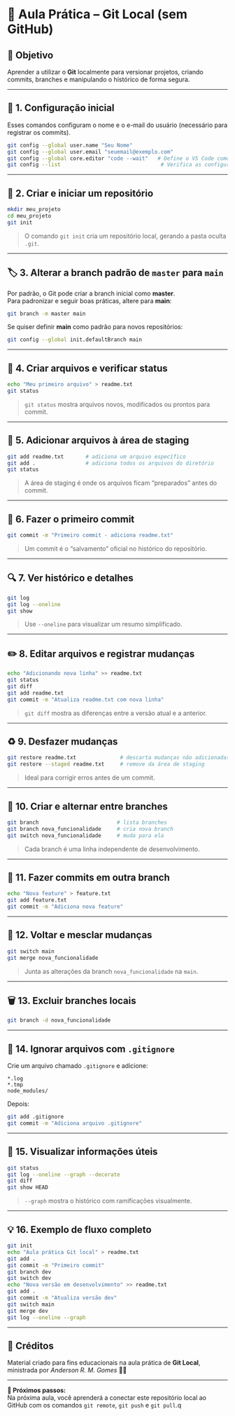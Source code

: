 # 🧩 Aula Prática – Git Local (sem GitHub)

## 🎯 Objetivo
Aprender a utilizar o **Git** localmente para versionar projetos, criando commits, branches e manipulando o histórico de forma segura.

---

## 🧱 1. Configuração inicial

Esses comandos configuram o nome e o e-mail do usuário (necessário para registrar os commits).

```bash
git config --global user.name "Seu Nome"
git config --global user.email "seuemail@exemplo.com"
git config --global core.editor "code --wait"   # Define o VS Code como editor padrão (opcional)
git config --list                                # Verifica as configurações atuais
```

---

## 📂 2. Criar e iniciar um repositório

```bash
mkdir meu_projeto
cd meu_projeto
git init
```

> O comando `git init` cria um repositório local, gerando a pasta oculta `.git`.

---

## 🏷️ 3. Alterar a branch padrão de `master` para `main`

Por padrão, o Git pode criar a branch inicial como **master**.  
Para padronizar e seguir boas práticas, altere para **main**:

```bash
git branch -m master main
```

Se quiser definir **main** como padrão para novos repositórios:

```bash
git config --global init.defaultBranch main
```

---

## 📄 4. Criar arquivos e verificar status

```bash
echo "Meu primeiro arquivo" > readme.txt
git status
```

> `git status` mostra arquivos novos, modificados ou prontos para commit.

---

## 🧺 5. Adicionar arquivos à área de staging

```bash
git add readme.txt       # adiciona um arquivo específico
git add .                # adiciona todos os arquivos do diretório
git status
```

> A área de staging é onde os arquivos ficam “preparados” antes do commit.

---

## 💾 6. Fazer o primeiro commit

```bash
git commit -m "Primeiro commit - adiciona readme.txt"
```

> Um commit é o “salvamento” oficial no histórico do repositório.

---

## 🔍 7. Ver histórico e detalhes

```bash
git log
git log --oneline
git show
```

> Use `--oneline` para visualizar um resumo simplificado.

---

## ✏️ 8. Editar arquivos e registrar mudanças

```bash
echo "Adicionando nova linha" >> readme.txt
git status
git diff
git add readme.txt
git commit -m "Atualiza readme.txt com nova linha"
```

> `git diff` mostra as diferenças entre a versão atual e a anterior.

---

## ♻️ 9. Desfazer mudanças

```bash
git restore readme.txt              # descarta mudanças não adicionadas
git restore --staged readme.txt     # remove da área de staging
```

> Ideal para corrigir erros antes de um commit.

---

## 🌿 10. Criar e alternar entre branches

```bash
git branch                         # lista branches
git branch nova_funcionalidade     # cria nova branch
git switch nova_funcionalidade     # muda para ela
```

> Cada branch é uma linha independente de desenvolvimento.

---

## 🧬 11. Fazer commits em outra branch

```bash
echo "Nova feature" > feature.txt
git add feature.txt
git commit -m "Adiciona nova feature"
```

---

## 🔀 12. Voltar e mesclar mudanças

```bash
git switch main
git merge nova_funcionalidade
```

> Junta as alterações da branch `nova_funcionalidade` na `main`.

---

## 🗑️ 13. Excluir branches locais

```bash
git branch -d nova_funcionalidade
```

---

## 🧹 14. Ignorar arquivos com `.gitignore`

Crie um arquivo chamado `.gitignore` e adicione:

```
*.log
*.tmp
node_modules/
```

Depois:

```bash
git add .gitignore
git commit -m "Adiciona arquivo .gitignore"
```

---

## 🧠 15. Visualizar informações úteis

```bash
git status
git log --oneline --graph --decorate
git diff
git show HEAD
```

> `--graph` mostra o histórico com ramificações visualmente.

---

## 💡 16. Exemplo de fluxo completo

```bash
git init
echo "Aula prática Git local" > readme.txt
git add .
git commit -m "Primeiro commit"
git branch dev
git switch dev
echo "Nova versão em desenvolvimento" >> readme.txt
git add .
git commit -m "Atualiza versão dev"
git switch main
git merge dev
git log --oneline --graph
```

---

## 📘 Créditos

Material criado para fins educacionais na aula prática de **Git Local**,  
ministrada por *Anderson R. M. Gomes* 🧑‍🏫

---

**🚀 Próximos passos:**  
Na próxima aula, você aprenderá a conectar este repositório local ao GitHub com os comandos `git remote`, `git push` e `git pull`.q


